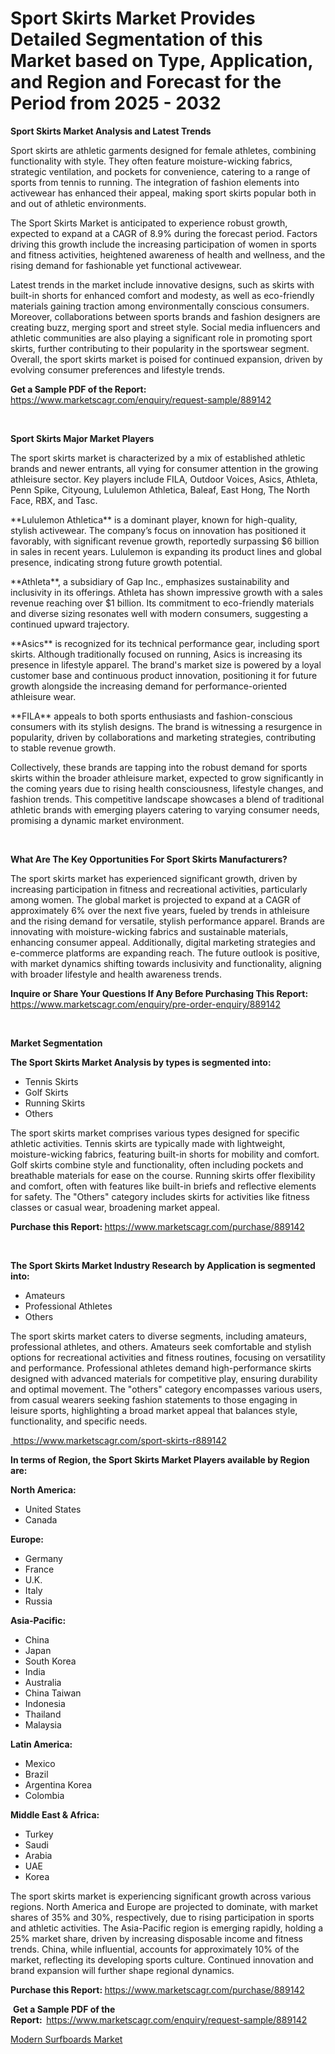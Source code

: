 <p><h1>Sport Skirts Market Provides Detailed Segmentation of this Market based on Type, Application, and Region and Forecast for the Period from 2025 - 2032</h1></p><p><strong>Sport Skirts Market Analysis and Latest Trends</strong></p>
<p><p>Sport skirts are athletic garments designed for female athletes, combining functionality with style. They often feature moisture-wicking fabrics, strategic ventilation, and pockets for convenience, catering to a range of sports from tennis to running. The integration of fashion elements into activewear has enhanced their appeal, making sport skirts popular both in and out of athletic environments.</p><p>The Sport Skirts Market is anticipated to experience robust growth, expected to expand at a CAGR of 8.9% during the forecast period. Factors driving this growth include the increasing participation of women in sports and fitness activities, heightened awareness of health and wellness, and the rising demand for fashionable yet functional activewear. </p><p>Latest trends in the market include innovative designs, such as skirts with built-in shorts for enhanced comfort and modesty, as well as eco-friendly materials gaining traction among environmentally conscious consumers. Moreover, collaborations between sports brands and fashion designers are creating buzz, merging sport and street style. Social media influencers and athletic communities are also playing a significant role in promoting sport skirts, further contributing to their popularity in the sportswear segment. Overall, the sport skirts market is poised for continued expansion, driven by evolving consumer preferences and lifestyle trends.</p></p>
<p><strong>Get a Sample PDF of the Report:&nbsp;</strong> <a href="https://www.marketscagr.com/enquiry/request-sample/889142?utm_campaign=3575&utm_medium=2&utm_source=Github&utm_content=ia&utm_term=04042025&utm_id=sport-skirts">https://www.marketscagr.com/enquiry/request-sample/889142</a></p>
<p>&nbsp;</p>
<p><strong>Sport Skirts Major Market Players</strong></p>
<p><p>The sport skirts market is characterized by a mix of established athletic brands and newer entrants, all vying for consumer attention in the growing athleisure sector. Key players include FILA, Outdoor Voices, Asics, Athleta, Penn Spike, Cityoung, Lululemon Athletica, Baleaf, East Hong, The North Face, RBX, and Tasc.</p><p>**Lululemon Athletica** is a dominant player, known for high-quality, stylish activewear. The company’s focus on innovation has positioned it favorably, with significant revenue growth, reportedly surpassing $6 billion in sales in recent years. Lululemon is expanding its product lines and global presence, indicating strong future growth potential.</p><p>**Athleta**, a subsidiary of Gap Inc., emphasizes sustainability and inclusivity in its offerings. Athleta has shown impressive growth with a sales revenue reaching over $1 billion. Its commitment to eco-friendly materials and diverse sizing resonates well with modern consumers, suggesting a continued upward trajectory.</p><p>**Asics** is recognized for its technical performance gear, including sport skirts. Although traditionally focused on running, Asics is increasing its presence in lifestyle apparel. The brand's market size is powered by a loyal customer base and continuous product innovation, positioning it for future growth alongside the increasing demand for performance-oriented athleisure wear.</p><p>**FILA** appeals to both sports enthusiasts and fashion-conscious consumers with its stylish designs. The brand is witnessing a resurgence in popularity, driven by collaborations and marketing strategies, contributing to stable revenue growth.</p><p>Collectively, these brands are tapping into the robust demand for sports skirts within the broader athleisure market, expected to grow significantly in the coming years due to rising health consciousness, lifestyle changes, and fashion trends. This competitive landscape showcases a blend of traditional athletic brands with emerging players catering to varying consumer needs, promising a dynamic market environment.</p></p>
<p>&nbsp;</p>
<p><strong>What Are The Key Opportunities For Sport Skirts Manufacturers?</strong></p>
<p><p>The sport skirts market has experienced significant growth, driven by increasing participation in fitness and recreational activities, particularly among women. The global market is projected to expand at a CAGR of approximately 6% over the next five years, fueled by trends in athleisure and the rising demand for versatile, stylish performance apparel. Brands are innovating with moisture-wicking fabrics and sustainable materials, enhancing consumer appeal. Additionally, digital marketing strategies and e-commerce platforms are expanding reach. The future outlook is positive, with market dynamics shifting towards inclusivity and functionality, aligning with broader lifestyle and health awareness trends.</p></p>
<p><strong>Inquire or Share Your Questions If Any Before Purchasing This Report:</strong> <a href="https://www.marketscagr.com/enquiry/pre-order-enquiry/889142?utm_campaign=3575&utm_medium=2&utm_source=Github&utm_content=ia&utm_term=04042025&utm_id=sport-skirts">https://www.marketscagr.com/enquiry/pre-order-enquiry/889142</a></p>
<p>&nbsp;</p>
<p><strong>Market Segmentation</strong></p>
<p><strong>The Sport Skirts Market Analysis by types is segmented into:</strong></p>
<p><ul><li>Tennis Skirts</li><li>Golf Skirts</li><li>Running Skirts</li><li>Others</li></ul></p>
<p><p>The sport skirts market comprises various types designed for specific athletic activities. Tennis skirts are typically made with lightweight, moisture-wicking fabrics, featuring built-in shorts for mobility and comfort. Golf skirts combine style and functionality, often including pockets and breathable materials for ease on the course. Running skirts offer flexibility and comfort, often with features like built-in briefs and reflective elements for safety. The "Others" category includes skirts for activities like fitness classes or casual wear, broadening market appeal.</p></p>
<p><strong>Purchase this Report:&nbsp;</strong><a href="https://www.marketscagr.com/purchase/889142?utm_campaign=3575&utm_medium=2&utm_source=Github&utm_content=ia&utm_term=04042025&utm_id=sport-skirts">https://www.marketscagr.com/purchase/889142</a></p>
<p>&nbsp;</p>
<p><strong>The Sport Skirts Market Industry Research by Application is segmented into:</strong></p>
<p><ul><li>Amateurs</li><li>Professional Athletes</li><li>Others</li></ul></p>
<p><p>The sport skirts market caters to diverse segments, including amateurs, professional athletes, and others. Amateurs seek comfortable and stylish options for recreational activities and fitness routines, focusing on versatility and performance. Professional athletes demand high-performance skirts designed with advanced materials for competitive play, ensuring durability and optimal movement. The "others" category encompasses various users, from casual wearers seeking fashion statements to those engaging in leisure sports, highlighting a broad market appeal that balances style, functionality, and specific needs.</p></p>
<p><a href="https://www.marketscagr.com/sport-skirts-r889142?utm_campaign=3575&utm_medium=2&utm_source=Github&utm_content=ia&utm_term=04042025&utm_id=sport-skirts">&nbsp;https://www.marketscagr.com/sport-skirts-r889142</a></p>
<p><strong>In terms of Region, the Sport Skirts Market Players available by Region are:</strong></p>
<p>
    <p> <strong> North America: </strong>
        <ul>
            <li>United States</li>
            <li>Canada</li>
        </ul>
        </p> 
    <p> <strong> Europe: </strong>
        <ul>
            <li>Germany</li>
            <li>France</li>
            <li>U.K.</li>
            <li>Italy</li>
            <li>Russia</li>
        </ul>
        </p> 
    <p> <strong> Asia-Pacific: </strong>
        <ul>
            <li>China</li>
            <li>Japan</li>
            <li>South Korea</li>
            <li>India</li>
            <li>Australia</li>
            <li>China Taiwan</li>
            <li>Indonesia</li>
            <li>Thailand</li>
            <li>Malaysia</li>
        </ul>
        </p> 
    <p> <strong> Latin America: </strong>
        <ul>
            <li>Mexico</li>
            <li>Brazil</li>
            <li>Argentina Korea</li>
            <li>Colombia</li>
        </ul>
        </p> 
    <p> <strong> Middle East & Africa: </strong>
        <ul>
            <li>Turkey</li>
            <li>Saudi</li>
            <li>Arabia</li>
            <li>UAE</li>
            <li>Korea</li>
        </ul>
    </p>
    </p>
<p><p>The sport skirts market is experiencing significant growth across various regions. North America and Europe are projected to dominate, with market shares of 35% and 30%, respectively, due to rising participation in sports and athletic activities. The Asia-Pacific region is emerging rapidly, holding a 25% market share, driven by increasing disposable income and fitness trends. China, while influential, accounts for approximately 10% of the market, reflecting its developing sports culture. Continued innovation and brand expansion will further shape regional dynamics.</p></p>
<p><strong>Purchase this Report: </strong><a href="https://www.marketscagr.com/purchase/889142?utm_campaign=3575&utm_medium=2&utm_source=Github&utm_content=ia&utm_term=04042025&utm_id=sport-skirts">https://www.marketscagr.com/purchase/889142</a></p>
<p>&nbsp;<strong>Get a Sample PDF of the Report:&nbsp;&nbsp;</strong><a href="https://www.marketscagr.com/enquiry/request-sample/889142?utm_campaign=3575&utm_medium=2&utm_source=Github&utm_content=ia&utm_term=04042025&utm_id=sport-skirts">https://www.marketscagr.com/enquiry/request-sample/889142</a></p>
<p><strong></strong></p>
<p><p><a href="https://github.com/neiridionna/Market-Research-Report-List-1/blob/main/modern-surfboards-market.md?utm_campaign=3575&utm_medium=2&utm_source=Github&utm_content=ia&utm_term=04042025&utm_id=sport-skirts">Modern Surfboards Market</a></p></p>